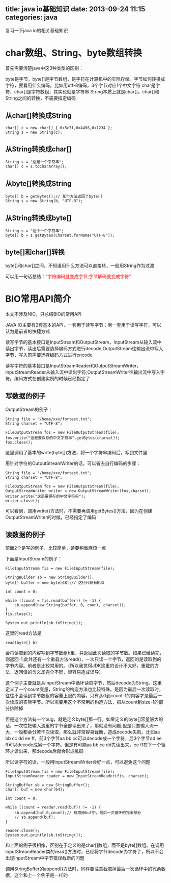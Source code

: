 title: java io基础知识
date: 2013-09-24 11:15
categories: java
---
复习一下java io的相关基础知识
<!--more-->

# char数组、String、byte数组转换

首先需要清楚java中这3种类型的区别：

byte是字节，byte\[\]是字节数组，是字符在计算机中的实际存储。字节如何转换成字符，要看用什么编码。比如用utf-8编码，3个字节对应1个中文字符 
char是字符，char\[\]是字符数组，其实也就是字符串
String本质上就是char\[\]。char\[\]和String之间的转换，不需要指定编码 

## 从char\[\]转换成String

```
char[] c = new char[] { 0x5c71,0x4456,0x1234 };
String s = new String(c);
```

## 从String转换成char\[\]

```
String s = "这是一个字符串";
char[] c = s.toCharArray();
```

## 从byte\[\]转换成String

```
byte[] b = getBytes();// 某个方法返回了byte[]
String s = new String(b, "UTF-8");
```

## 从String转换成byte\[\]

```
String s = "这个一个字符串";
byte[] b = s.getBytes(Charset.forName("UTF-8"));
```

## byte\[\]和char\[\]转换

byte\[\]和char\[\]之间，不知道用什么方法可以直接转，一般用String作为过渡 

可以用一句话总结：<span style="color: red;">“字符编码就变成字节;字节解码就变成字符”</span> 

# BIO常用API简介

本文不涉及NIO，只总结BIO的常用API 

JAVA IO主要有2套基本的API，一套用于读写字节；另一套用于读写字符，可以认为是前者的快捷方式 

读写字节的基本接口是InputStream和OutputStream，InputStream从输入流中读出字节，读出后需要选择编码方式进行decode;OutputStream往输出流中写入字节，写入前需要选择编码方式进行encode 

读写字符的基本接口是InputStreamReader和OutputStreamWriter，InputStreamReader从输入流中读出字符;OutputStreamWriter往输出流中写入字符。编码方式在创建实例的时候已经指定了 

## 写数据的例子

OutputStream的例子：

```
String file = "/home/xxx/fortest.txt";
String charset = "UTF-8";

FileOutputStream fos = new FileOutputStream(file);
fos.write("這是要保存的中文字符串".getBytes(charset));
fos.close();
```

这里调用了基本的write(byte[])方法，将一个字符串编码后，写到文件里 

用针对字符的OutputStreamWriter的话，可以省去自行编码的步骤：

```
String file = "/home/xxx/fortest.txt";
String charset = "UTF-8";

FileOutputStream fos = new FileOutputStream(file);
OutputStreamWriter writer = new OutputStreamWriter(fos,charset);
writer.write("这是要保存的中文字符串");
writer.close();
```
可以看到，调用write()方法时，不需要再调用getBytes()方法，因为在创建OutputStreamWriter的时候，已经指定了编码 

## 读数据的例子

前面2个是写的例子，比较简单，读要稍微麻烦一点 

下面是InputStream的例子：

```
FileInputStream fis = new FileInputStream(file);

StringBuilder sb = new StringBuilder();
byte[] buffer = new byte[68];// 这行代码有BUG

int count = 0;

while ((count = fis.read(buffer)) != -1) {
    sb.append(new String(buffer, 0, count, charset));
}
fis.close();

System.out.println(sb.toString());
```

这里的read方法是
```
read(byte[] b)
```

会将读取到的内容写到字节数组b里，并返回此次读取的字节数。如果已经读完，则返回-1;此外还有一个重载方法read()，一次只读一个字节，返回的是读取到的字节内容。前者是比较常用的。（所以我觉得JDK这里的设计不太好，重载的方法，返回值的含义却完全不同，很容易造成误导） 

这个例子主要就是从InputStream中循环读取字节，然后decode为String。这里定义了一个count变量，String的构造方法也比较特殊。是因为最后一次读取时，往往不会读到字节数组的容量上限的内容，只有从0到count-1的内容才是最后一次读取的实际字节。所以需要用这个不常用的构造方法，把从count到size-1的部分排除掉 

但是这个方法有一个bug，就是定义byte\[\]那一行。如果定义的byte\[\]容量够大的话，一次性把输入流里的字节全部读出来了，那就没有问题;但是只要输入流一大，一般都会分若干次读取，那么就非常容易截断，造成decode失败。比如aa bb cc dd ee ff，前3个字节aa bb cc可以decode成一个字符，后3个字节dd ee ff可以decode成另一个字符。但是有可能aa bb cc dd先读出来，ee ff在下一个循环才读出来，那decode后就会形成乱码 

所以读字符的话，一般用InputStreamWriter会好一点，可以避免这个问题

```
FileInputStream fis = new FileInputStream(file);
InputStreamReader reader = new InputStreamReader(fis, charset);

StringBuffer sb = new StringBuffer();
char[] buf = new char[64];

int count = 0;

while ((count = reader.read(buf)) != -1) {
    sb.append(buf,0,count);// 截取掉buf中，最后一次循环的冗余部分
    // sb.append(buf);
}

reader.close();
System.out.println(sb.toString());
```

和上面的例子很相像，区别在于定义的是char\[\]数组，而不是byte\[\]数组。在调用InputStreamReader类的read()方法时，已经将字节decode为字符了，所以不会出现InputStream中字节错误截断的问题 

调用StringBuffer的append()方法时，同样要注意截取掉最后一次循环中的冗余数据，这个和上一个例子是一样的